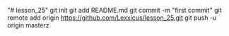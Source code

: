 "# lesson_25"  git init git add README.md git commit -m "first commit" git remote add origin https://github.com/Lexxicus/lesson_25.git git push -u origin masterz
